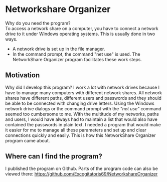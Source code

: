 # Networkshare Organizer


Why do you need the program?   
To access a network share on a computer, you have to connect a network drive to it under Windows operating systems. This is usually done in two ways.
-	A network drive is set up in the file manager.
-	In the command prompt, the command "net use" is used.
The NetworkShare Organizer program facilitates these work steps.

## Motivation
Why did I develop this program?
I work a lot with network drives because I have to manage many computers with different network shares. All network shares have different paths, different users and passwords and they should be able to be connected with changing drive letters.
Using the Windows network drive dialogs or the command prompt with the *"net use"* command seemed too cumbersome to me. With the multitude of my networks, paths and users, I would have always had to maintain a list that would also have contained the passwords in plain text.
I needed a program that would make it easier for me to manage all these parameters and set up and clear connections quickly and easily. This is how this NetworkShare Organizer program came about.

## Where can I find the program?
I published the program on Github. Parts of the program code can also be viewed there: https://github.com/Excogitatoris69/NetworkshareOrganizer
